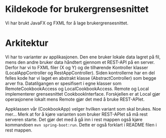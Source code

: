 # Kildekode for brukergrensesnittet
Vi har brukt JavaFX og FXML for å lage brukergrensesnittet. 

# Arkitektur
Vi har to varianter av applikasjonen. Den ene bruker lokale data lagret på fil, mens den andre bruker data håndtert gjennom et REST-API på en server. Derfor har vi to FXML filer (X og Y) og de tilhørende Kontroller klasser (LocalAppController og RestAppController). Siden kontrollerne har en del felles kode har vi laget en abstrakt klasse (AbstractController) som begge arver fra. Datatilgangen er spesifisert i egne klasser som RemoteCookbookAccess og LocalCookbookAccess. Remote og Local implementerer grensesnittet CookbookInterface. Forskjellen er at Local gjør operasjonene lokalt mens Remote gjør det med å bruke REST-APIet. 

Appklassen vår (CookbookApp) velger hvilken variant som skal brukes. Noe mer...
Merk at for å kjøre varianten som bruker REST-APIet så må rest serveren starte. Det gjør det med å gå inn i rest mappen også kjøre kommandoen `mvn spring-boot:run`. Dette er også forklart i README filen i rest mappen. 
